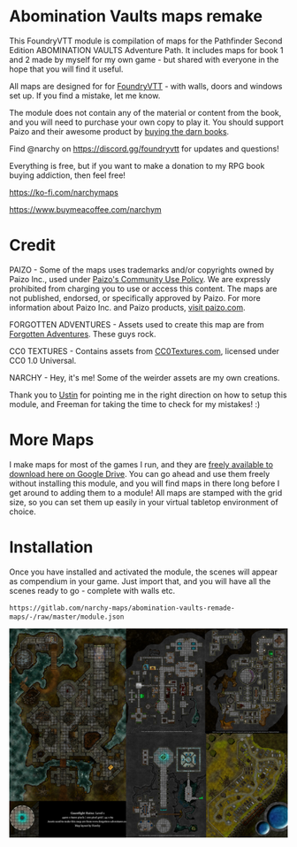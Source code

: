 # Abomination Vaults maps remake

This FoundryVTT module is compilation of maps for the Pathfinder Second Edition ABOMINATION VAULTS Adventure Path. It includes maps for book 1 and 2 made by myself for my own game - but shared with everyone in the hope that you will find it useful.

All maps are designed for for [FoundryVTT](https://foundryvtt.com/) - with walls, doors and windows set up. If you find a mistake, let me know. 

The module does not contain any of the material or content from the book, and you will need to purchase your own copy to play it. You should support Paizo and their awesome product by [buying the darn books](https://paizo.com/store/pathfinder/adventures/adventurePath/abominationVaults).

Find @narchy on https://discord.gg/foundryvtt for updates and questions!

Everything is free, but if you want to make a donation to my RPG book buying addiction, then feel free!

https://ko-fi.com/narchymaps

https://www.buymeacoffee.com/narchym

# Credit

PAIZO - Some of the maps uses trademarks and/or copyrights owned by Paizo Inc., used under [Paizo's Community Use Policy](https://www.paizo.com/communityuse). We are expressly prohibited from charging you to use or access this content. The maps are not published, endorsed, or specifically approved by Paizo. For more information about Paizo Inc. and Paizo products, [visit paizo.com](http://www.paizo.com).

FORGOTTEN ADVENTURES - Assets used to create this map are from [Forgotten Adventures](https://www.forgotten-adventures.net/info/). These guys rock.

CC0 TEXTURES - Contains assets from [CC0Textures.com](https://www.CC0Textures.com), licensed under CC0 1.0 Universal.

NARCHY - Hey, it's me! Some of the weirder assets are my own creations.

Thank you to [Ustin](https://gitlab.com/Ustin/) for pointing me in the right direction on how to setup this module, and Freeman for taking the time to check for my mistakes! :)

# More Maps

I make maps for most of the games I run, and they are [freely available to download here on Google Drive](https://drive.google.com/drive/folders/1x9nvVv0a54C1ecSoGtqDOaxoWVA8UJ5T?usp=sharing). You can go ahead and use them freely without installing this module, and you will find maps in there long before I get around to adding them to a module! All maps are stamped with the grid size, so you can set them up easily in your virtual tabletop environment of choice. 

# Installation

Once you have installed and activated the module, the scenes will appear as compendium in your game. Just import that, and you will have all the scenes ready to go - complete with walls etc. 

```
https://gitlab.com/narchy-maps/abomination-vaults-remade-maps/-/raw/master/module.json
```

[![Preview Image](preview/av1-preview.jpg)](https://gitlab.com/narchy-maps/abomination-vaults-remade-maps/-/raw/master/preview/av1-preview.webp)




